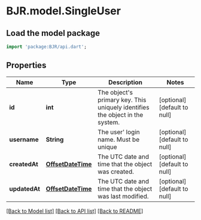 # BJR.model.SingleUser

## Load the model package
```dart
import 'package:BJR/api.dart';
```

## Properties
Name | Type | Description | Notes
------------ | ------------- | ------------- | -------------
**id** | **int** | The object&#39;s primary key. This uniquely identifies the object in the system. | [optional] [default to null]
**username** | **String** | The user&#39; login name. Must be unique | [optional] [default to null]
**createdAt** | [**OffsetDateTime**](OffsetDateTime.md) | The UTC date and time that the object was created. | [optional] [default to null]
**updatedAt** | [**OffsetDateTime**](OffsetDateTime.md) | The UTC date and time that the object was last modified. | [optional] [default to null]

[[Back to Model list]](../README.md#documentation-for-models) [[Back to API list]](../README.md#documentation-for-api-endpoints) [[Back to README]](../README.md)


